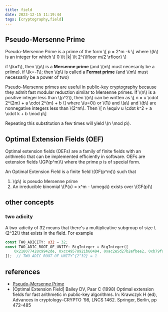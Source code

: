 ```yaml
---
title: field
date: 2023-12-15 11:19:44
tags: [cryptography,field]
---
```


<script
  src="https://cdn.mathjax.org/mathjax/latest/MathJax.js?config=TeX-AMS-MML_HTMLorMML"
  type="text/javascript">
</script>

## Pseudo-Mersenne Prime
Pseudo-Mersenne Prime is a prime of the form
\\[ p = 2^m -k \\]
where \\(k\\) is an integer for which 
\\[ 0 \lt |k| \lt 2^{\lfloor m/2 \rfloor} \\]

if \\(k=1\\), then \\(p\\) is a **Mersenne prime** (and \\(m\\) must necesarily be a priime). if \\(k=-1\\); then \\(p\\) is called a **Fermat prime** (and \\(m\\) must necessarily be a power of two)

Pseudo-Mersenne primes are useful in public-key cryptography because they admit fast modular reduction similar to Mersenne primes. If \\(n\\) is a positive integer less than \\(p^2\\), then \\(n\\) can be written as
\\[ n = u \cdot 2^{2m} + a \cdot 2^{m} + b \\]
where \\(u=0\\) or \\(1\\) and \\(a\\) and \\(b\\) are nonnegative integers less than \\(2^m\\). Then
\\[ n \equiv u \cdot k^2 + a \cdot k + b \mod p\\]

Repeating this substitution a few times will yield \\(n \mod p\\).

## Optimal Extension Fields (OEF)
Optimal extension fields (OEFs) are a family of finite fields with an arithmetic that can be implemented efficiently in software. OEFs are extension fields \\(GP(p^m)\\) where the prime p is of special form.

An Optimal Extension Field is a finite field \\(GF(p^m)\\) such that
1. \\(p\\) is pseudo Mersenne prime
2. An irreducible binomial \\(P(x) = x^m - \omega\\) exists over \\(GF(p)\\)

## other concepts
### two adicity
A two-adicity of 32 means that there's a multiplicative subgroup of size \\(2^32\\) that exists in the field.
For example
```rust
const TWO_ADICITY: u32 = 32;
const TWO_ADIC_ROOT_OF_UNITY: BigInteger = BigInteger([
    0x218077428c9942de, 0xcc49578921b60494, 0xac2e5d27b2efbee2, 0xb79fa897f2db056
]);  // TWO_ADIC_ROOT_OF_UNITY^{2^32} = 1
```


## references
- [Pseudo-Mersenne Prime](https://link.springer.com/referenceworkentry/10.1007/978-1-4419-5906-5_42)
- [Optimal Extension Field] Bailey DV, Paar C (1998) Optimal extension fields for fast arithmetic in public-key algorithms. In: Krawczyk H (ed), Advances in cryptology–CRYPTO ’98, LNCS 1462. Springer, Berlin, pp 472–485
